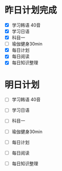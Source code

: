 # 昨日计划完成
- [x] 学习韩语 40音
- [x] 学习日语
- [x] 科目一
- [ ] 瑜伽健身30min
- [x] 每日计划
- [x] 每日阅读
- [x] 每日知识整理

# 明日计划

- [ ] 学习韩语 40音
- [ ] 学习日语
- [ ] 科目一
- [ ] 瑜伽健身30min
- [ ] 每日计划
- [ ] 每日阅读
- [ ] 每日知识整理

